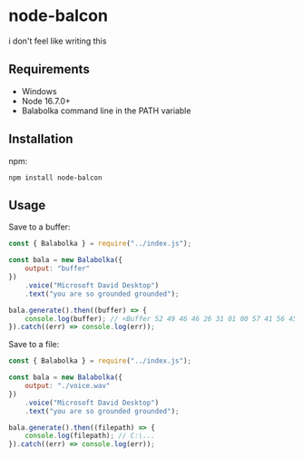 # node-balcon
i don't feel like writing this

## Requirements
 - Windows
 - Node 16.7.0+
 - Balabolka command line in the PATH variable

## Installation
npm:
```
npm install node-balcon
```

## Usage
Save to a buffer:
```js
const { Balabolka } = require("../index.js");

const bala = new Balabolka({
	output: "buffer"
})
	.voice("Microsoft David Desktop")
	.text("you are so grounded grounded");

bala.generate().then((buffer) => {
	console.log(buffer); // <Buffer 52 49 46 46 26 31 01 00 57 41 56 45 66 6d 74 ... >
}).catch((err) => console.log(err));
```

Save to a file:
```js
const { Balabolka } = require("../index.js");

const bala = new Balabolka({
	output: "./voice.wav"
})
	.voice("Microsoft David Desktop")
	.text("you are so grounded grounded");

bala.generate().then((filepath) => {
	console.log(filepath); // C:\...
}).catch((err) => console.log(err));
```
